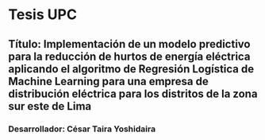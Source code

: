 # Tesis UPC 
## Título: Implementación de un modelo predictivo para la reducción de hurtos de energía eléctrica aplicando el algoritmo de Regresión Logística de Machine Learning para una empresa de distribución eléctrica para los distritos de la zona sur este de Lima
### Desarrollador: César Taira Yoshidaira


